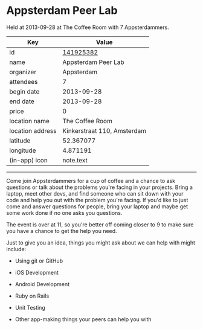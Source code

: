 # Appsterdam Peer Lab
Held at 2013-09-28 at The Coffee Room with 7 Appsterdammers.
        
|Key|Value
|---|---|
|id|[141925382](https://www.meetup.com/appsterdam/events/141925382/)|
|name|Appsterdam Peer Lab|
|organizer|Appsterdam|
|attendees|7|
|begin date|2013-09-28|
|end date|2013-09-28|
|price|0|
|location name|The Coffee Room|
|location address|Kinkerstraat 110, Amsterdam|
|latitude|52.367077|
|longitude|4.871191|
|(in-app) icon|note.text|

---

Come join Appsterdammers for a cup of coffee and a chance to ask questions or talk about the problems you're facing in your projects. Bring a laptop, meet other devs, and find someone who can sit down with your code and help you out with the problem you're facing. If you'd like to just come and answer questions for people, bring your laptop and maybe get some work done if no one asks you questions.

The event is over at 11, so you're better off coming closer to 9 to make sure you have a chance to get the help you need.

Just to give you an idea, things you might ask about we can help with might include:

- Using git or GitHub

- iOS Development

- Android Development

- Ruby on Rails

- Unit Testing

- Other app-making things your peers can help you with


